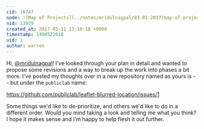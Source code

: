```yaml
---
cid: 16747
node: ![Map of Projects](../notes/mridulnagpal/03-01-2017/map-of-projects)
nid: 13979
created_at: 2017-05-11 17:10:18 +0000
timestamp: 1494522618
uid: 1
author: warren
---
```


Hi, [@mridulnagpal](/profile/mridulnagpal)! I've looked through your plan in detail and wanted to propose some revisions and a way to break up the work into phases a bit more. I've posted my thoughts over in a new repository named as yours is -- but under the `publiclab` name: 

https://github.com/publiclab/leaflet-blurred-location/issues/1

Some things we'd like to de-prioritize, and others we'd like to do in a different order. Would you mind taking a look and telling me what you think? I hope it makes sense and I'm happy to help flesh it out further. 